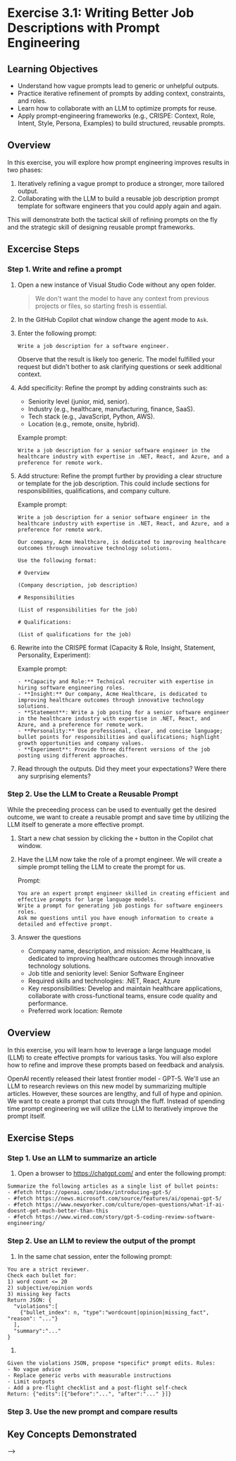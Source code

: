 # Exercise 3.1: Writing Better Job Descriptions with Prompt Engineering

## Learning Objectives

- Understand how vague prompts lead to generic or unhelpful outputs.
- Practice iterative refinement of prompts by adding context, constraints, and roles.
- Learn how to collaborate with an LLM to optimize prompts for reuse.
- Apply prompt-engineering frameworks (e.g., CRISPE: Context, Role, Intent, Style, Persona, Examples) to build structured, reusable prompts.

## Overview

In this exercise, you will explore how prompt engineering improves results in two phases:

1. Iteratively refining a vague prompt to produce a stronger, more tailored output.
1. Collaborating with the LLM to build a reusable job description prompt template for software engineers that you could apply again and again.

This will demonstrate both the tactical skill of refining prompts on the fly and the strategic skill of designing reusable prompt frameworks.


## Excercise Steps

### Step 1. Write and refine a prompt

1. Open a new instance of Visual Studio Code without any open folder.
    
    > We don't want the model to have any context from previous projects or files, so starting fresh is essential.

1. In the GitHub Copilot chat window change the agent mode to ``Ask``.

1. Enter the following prompt:

    ```
    Write a job description for a software engineer.
    ```

    Observe that the result is likely too generic. The model fulfilled your request but didn't bother to ask clarifying questions or seek additional context.

1. Add specificity: Refine the prompt by adding constraints such as:
    - Seniority level (junior, mid, senior).
    - Industry (e.g., healthcare, manufacturing, finance, SaaS).
    - Tech stack (e.g., JavaScript, Python, AWS).
    - Location (e.g., remote, onsite, hybrid).

    Example prompt:
    ```
    Write a job description for a senior software engineer in the healthcare industry with expertise in .NET, React, and Azure, and a preference for remote work.
    ```

1. Add structure: Refine the prompt further by providing a clear structure or template for the job description. This could include sections for responsibilities, qualifications, and company culture.
    
    Example prompt:
    ```
    Write a job description for a senior software engineer in the healthcare industry with expertise in .NET, React, and Azure, and a preference for remote work.

    Our company, Acme Healthcare, is dedicated to improving healthcare outcomes through innovative technology solutions.

    Use the following format:

    # Overview

    (Company description, job description)

    # Responsibilities

    (List of responsibilities for the job)

    # Qualifications:

    (List of qualifications for the job)
    ```

1. Rewrite into the CRISPE format (Capacity & Role, Insight, Statement, Personality, Experiment):

    Example prompt:
    ```
    - **Capacity and Role:** Technical recruiter with expertise in hiring software engineering roles.
    - **Insight:** Our company, Acme Healthcare, is dedicated to improving healthcare outcomes through innovative technology solutions.
    - **Statement**: Write a job posting for a senior software engineer in the healthcare industry with expertise in .NET, React, and Azure, and a preference for remote work.
    - **Personality:** Use professional, clear, and concise language; bullet points for responsibilities and qualifications; highlight growth opportunities and company values.  
    - **Experiment**: Provide three different versions of the job posting using different approaches.
    ```

1. Read through the outputs. Did they meet your expectations? Were there any surprising elements?

### Step 2. Use the LLM to Create a Reusable Prompt

While the preceeding process can be used to eventually get the desired outcome, we want to create a reusable prompt and save time by utilizing the LLM itself to generate a more effective prompt.

1. Start a new chat session by clicking the ``+`` button in the Copilot chat window.

1. Have the LLM now take the role of a prompt engineer. We will create a simple prompt telling the LLM to create the prompt for us.

    Prompt:
    ```
    You are an expert prompt engineer skilled in creating efficient and effective prompts for large language models.
    Write a prompt for generating job postings for software engineers roles.
    Ask me questions until you have enough information to create a detailed and effective prompt.
    ```

1. Answer the questions

    - Company name, description, and mission: Acme Healthcare, is dedicated to improving healthcare outcomes through innovative technology solutions.
    - Job title and seniority level: Senior Software Engineer
    - Required skills and technologies: .NET, React, Azure
    - Key responsibilities: Develop and maintain healthcare applications, collaborate with cross-functional teams, ensure code quality and performance.
    - Preferred work location: Remote

## Overview

In this exercise, you will learn how to leverage a large language model (LLM) to create effective prompts for various tasks. You will also explore how to refine and improve these prompts based on feedback and analysis.

OpenAI recently released their latest frontier model - GPT-5. We'll use an LLM to research reviews on this new model by summarizing multiple articles. However, these sources are lengthy, and full of hype and opinion. We want to create a prompt that cuts through the fluff. Instead of spending time prompt engineering we will utilize the LLM to iteratively improve the prompt itself.

## Exercise Steps

### Step 1. Use an LLM to summarize an article

1. Open a browser to https://chatgpt.com/ and enter the following prompt:

```
Summarize the following articles as a single list of bullet points:
- #fetch https://openai.com/index/introducing-gpt-5/
- #fetch https://news.microsoft.com/source/features/ai/openai-gpt-5/
- #fetch https://www.newyorker.com/culture/open-questions/what-if-ai-doesnt-get-much-better-than-this
- #fetch https://www.wired.com/story/gpt-5-coding-review-software-engineering/
```

### Step 2. Use an LLM to review the output of the prompt

1. In the same chat session, enter the following prompt:
```
You are a strict reviewer.
Check each bullet for:
1) word count <= 20
2) subjective/opinion words
3) missing key facts
Return JSON: {
  "violations":[
    {"bullet_index": n, "type":"wordcount|opinion|missing_fact", "reason": "..."}
  ],
  "summary":"..."
}
```

1.
```
Given the violations JSON, propose *specific* prompt edits. Rules:
- No vague advice
- Replace generic verbs with measurable instructions
- Limit outputs
- Add a pre-flight checklist and a post-flight self-check
Return: {"edits":[{"before":"...", "after":"..." }]}
```

### Step 3. Use the new prompt and compare results

## Key Concepts Demonstrated
-->